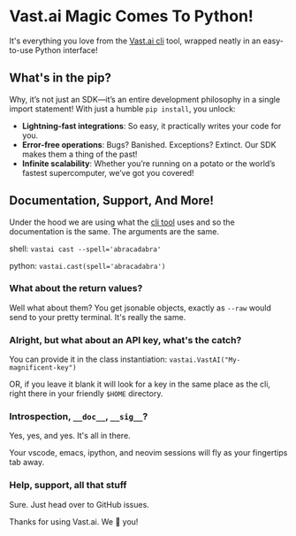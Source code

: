 # Vast.ai Magic Comes To Python!
It's everything you love from the [Vast.ai cli](https://github.com/vast-ai/vast-python) tool, wrapped neatly in an easy-to-use Python interface!

## What's in the pip?
Why, it’s not just an SDK—it’s an entire development philosophy in a single import statement! With just a humble `pip install`, you unlock:

 * **Lightning-fast integrations**: So easy, it practically writes your code for you.
 * **Error-free operations**: Bugs? Banished. Exceptions? Extinct. Our SDK makes them a thing of the past!
 * **Infinite scalability**: Whether you’re running on a potato or the world’s fastest supercomputer, we’ve got you covered!

## Documentation, Support, And More!
Under the hood we are using what the [cli tool](https://github.com/vast-ai/vast-python) uses and so the documentation is the same. The arguments are the same. 

shell: `vastai cast --spell='abracadabra'` 

python: `vastai.cast(spell='abracadabra')`

### What about the return values?
Well what about them? You get jsonable objects, exactly as `--raw` would send to your pretty terminal. It's really the same.

### Alright, but what about an API key, what's the catch?
You can provide it in the class instantiation: `vastai.VastAI("My-magnificent-key")`

OR, if you leave it blank it will look for a key in the same place as the cli, right there in your friendly `$HOME` directory.

### Introspection, `__doc__`, `__sig__`?
Yes, yes, and yes. It's all in there. 

Your vscode, emacs, ipython, and neovim sessions will fly as your fingertips tab away.

### Help, support, all that stuff
Sure. Just head over to GitHub issues.

Thanks for using Vast.ai. We 💖 you!
